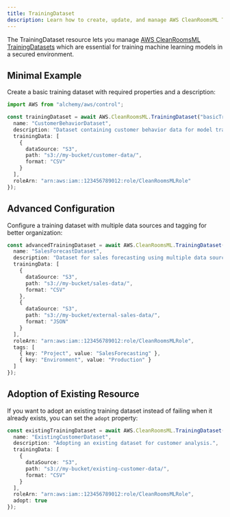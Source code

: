 ```yaml
---
title: TrainingDataset
description: Learn how to create, update, and manage AWS CleanRoomsML TrainingDatasets using Alchemy Cloud Control.
---
```


The TrainingDataset resource lets you manage [AWS CleanRoomsML TrainingDatasets](https://docs.aws.amazon.com/cleanroomsml/latest/userguide/) which are essential for training machine learning models in a secured environment.

## Minimal Example

Create a basic training dataset with required properties and a description:

```ts
import AWS from "alchemy/aws/control";

const trainingDataset = await AWS.CleanRoomsML.TrainingDataset("basicTrainingDataset", {
  name: "CustomerBehaviorDataset",
  description: "Dataset containing customer behavior data for model training.",
  trainingData: [
    {
      dataSource: "S3",
      path: "s3://my-bucket/customer-data/",
      format: "CSV"
    }
  ],
  roleArn: "arn:aws:iam::123456789012:role/CleanRoomsMLRole"
});
```

## Advanced Configuration

Configure a training dataset with multiple data sources and tagging for better organization:

```ts
const advancedTrainingDataset = await AWS.CleanRoomsML.TrainingDataset("advancedTrainingDataset", {
  name: "SalesForecastDataset",
  description: "Dataset for sales forecasting using multiple data sources.",
  trainingData: [
    {
      dataSource: "S3",
      path: "s3://my-bucket/sales-data/",
      format: "CSV"
    },
    {
      dataSource: "S3",
      path: "s3://my-bucket/external-sales-data/",
      format: "JSON"
    }
  ],
  roleArn: "arn:aws:iam::123456789012:role/CleanRoomsMLRole",
  tags: [
    { key: "Project", value: "SalesForecasting" },
    { key: "Environment", value: "Production" }
  ]
});
```

## Adoption of Existing Resource

If you want to adopt an existing training dataset instead of failing when it already exists, you can set the `adopt` property:

```ts
const existingTrainingDataset = await AWS.CleanRoomsML.TrainingDataset("existingTrainingDataset", {
  name: "ExistingCustomerDataset",
  description: "Adopting an existing dataset for customer analysis.",
  trainingData: [
    {
      dataSource: "S3",
      path: "s3://my-bucket/existing-customer-data/",
      format: "CSV"
    }
  ],
  roleArn: "arn:aws:iam::123456789012:role/CleanRoomsMLRole",
  adopt: true
});
```